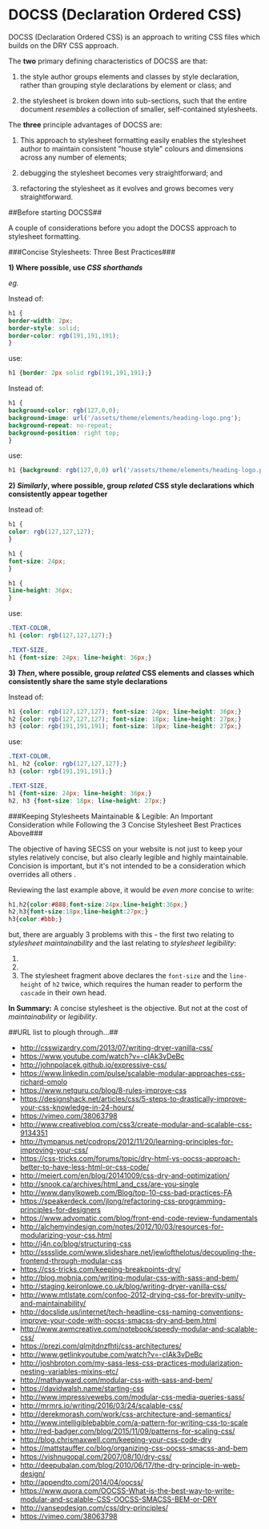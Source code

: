 # DOCSS (Declaration Ordered CSS)
DOCSS (Declaration Ordered CSS) is an approach to writing CSS files which builds on the DRY CSS approach.

The **two** primary defining characteristics of DOCSS are that:

1. the style author groups elements and classes by style declaration, rather than grouping style declarations by element or class; and

2. the stylesheet is broken down into sub-sections, such that the entire document *resembles* a collection of smaller, self-contained stylesheets.

The **three** principle advantages of DOCSS are:

1. This approach to stylesheet formatting easily enables the stylesheet author to maintain consistent "house style" colours and dimensions across any number of elements;

2. debugging the stylesheet becomes very straightforward; and

3. refactoring the stylesheet as it evolves and grows becomes very straightforward.

##Before starting DOCSS##

A couple of considerations before you adopt the DOCSS approach to stylesheet formatting. 

###Concise Stylesheets: Three Best Practices###

**1) Where possible, use *CSS shorthands***

*eg.*

Instead of:

``` css
h1 {
border-width: 2px;
border-style: solid;
border-color: rgb(191,191,191);
}
```

use:

``` css
h1 {border: 2px solid rgb(191,191,191);}
```

Instead of:

``` css
h1 {
background-color: rgb(127,0,0);
background-image: url('/assets/theme/elements/heading-logo.png');
background-repeat: no-repeat;
background-position: right top;
}
```

use:

``` css
h1 {background: rgb(127,0,0) url('/assets/theme/elements/heading-logo.png') no-repeat right top;}
```


**2) *Similarly*, where possible, group *related* CSS style declarations which consistently appear together**

Instead of:

``` css
h1 {
color: rgb(127,127,127);
}

h1 {
font-size: 24px;
}

h1 {
line-height: 36px;
}
```

use:

``` css
.TEXT-COLOR,
h1 {color: rgb(127,127,127);}

.TEXT-SIZE,
h1 {font-size: 24px; line-height: 36px;}
```

**3) *Then*, where possible, group *related* CSS elements and classes which consistently share the same style declarations**

Instead of:

``` css
h1 {color: rgb(127,127,127); font-size: 24px; line-height: 36px;}
h2 {color: rgb(127,127,127); font-size: 18px; line-height: 27px;}
h3 {color: rgb(191,191,191); font-size: 18px; line-height: 27px;}
```

use:

``` css
.TEXT-COLOR,
h1, h2 {color: rgb(127,127,127);}
h3 {color: rgb(191,191,191);}

.TEXT-SIZE,
h1 {font-size: 24px; line-height: 36px;}
h2, h3 {font-size: 18px; line-height: 27px;}

```

###Keeping Stylesheets Maintainable & Legible: An Important Consideration while Following the 3 Concise Stylesheet Best Practices Above###

The objective of having SECSS on your website is not just to keep your styles relatively concise, but also clearly legible and highly maintainable. Concision is important, but it's not intended to be a consideration which overrides all others .

Reviewing the last example above, it would be *even more* concise to write:

``` css
h1,h2{color:#888;font-size:24px;line-height:36px;}
h2,h3{font-size:18px;line-height:27px;}
h3{color:#bbb;}
```
but, there are arguably 3 problems with this - the first two relating to *stylesheet maintainability* and the last relating to *stylesheet legibility*:

1.
2.
3. The stylesheet fragment above declares the `font-size` and the `line-height` of `h2` twice, which requires the human reader to perform the `cascade` in their own head.

**In Summary:** A concise stylesheet is the objective. But not at the cost of *maintainability* or *legibility*.

##URL list to plough through...##

- http://csswizardry.com/2013/07/writing-dryer-vanilla-css/
- https://www.youtube.com/watch?v=-cIAk3vDeBc
- http://johnpolacek.github.io/expressive-css/
- https://www.linkedin.com/pulse/scalable-modular-approaches-css-richard-omolo
- https://www.netguru.co/blog/8-rules-improve-css
- https://designshack.net/articles/css/5-steps-to-drastically-improve-your-css-knowledge-in-24-hours/
- https://vimeo.com/38063798
- http://www.creativebloq.com/css3/create-modular-and-scalable-css-9134351
- http://tympanus.net/codrops/2012/11/20/learning-principles-for-improving-your-css/
- https://css-tricks.com/forums/topic/dry-html-vs-oocss-approach-better-to-have-less-html-or-css-code/
- http://meiert.com/en/blog/20141009/css-dry-and-optimization/
- http://snook.ca/archives/html_and_css/are-you-single
- http://www.danylkoweb.com/Blog/top-10-css-bad-practices-FA
- https://speakerdeck.com/jlong/refactoring-css-programming-principles-for-designers
- https://www.advomatic.com/blog/front-end-code-review-fundamentals
- http://alchemyindesign.com/notes/2012/10/03/resources-for-modularizing-your-css.html
- http://j4n.co/blog/structuring-css
- http://sssslide.com/www.slideshare.net/jewlofthelotus/decoupling-the-frontend-through-modular-css
- https://css-tricks.com/keeping-breakpoints-dry/
- http://blog.mobnia.com/writing-modular-css-with-sass-and-bem/
- http://staging.keironlowe.co.uk/blog/writing-dryer-vanilla-css/
- http://www.mtlstate.com/confoo-2012-drying-css-for-brevity-unity-and-maintainability/
- http://docslide.us/internet/tech-headline-css-naming-conventions-improve-your-code-with-oocss-smacss-dry-and-bem.html
- http://www.awmcreative.com/notebook/speedy-modular-and-scalable-css/
- https://prezi.com/qlmjtdnzfhtj/css-architectures/
- http://www.getlinkyoutube.com/watch?v=-cIAk3vDeBc
- http://joshbroton.com/my-sass-less-css-practices-modularization-nesting-variables-mixins-etc/
- http://mathayward.com/modular-css-with-sass-and-bem/
- https://davidwalsh.name/starting-css
- http://www.impressivewebs.com/modular-css-media-queries-sass/
- http://mrmrs.io/writing/2016/03/24/scalable-css/
- http://derekmorash.com/work/css-architecture-and-semantics/
- http://www.intelligiblebabble.com/a-pattern-for-writing-css-to-scale
- http://red-badger.com/blog/2015/11/09/patterns-for-scaling-css/
- http://blog.chrismaxwell.com/keeping-your-css-code-dry
- https://mattstauffer.co/blog/organizing-css-oocss-smacss-and-bem
- https://vishnugopal.com/2007/08/10/dry-css/
- http://deepubalan.com/blog/2010/06/17/the-dry-principle-in-web-design/
- http://appendto.com/2014/04/oocss/
- https://www.quora.com/OOCSS-What-is-the-best-way-to-write-modular-and-scalable-CSS-OOCSS-SMACSS-BEM-or-DRY
- http://vanseodesign.com/css/dry-principles/
- https://vimeo.com/38063798
